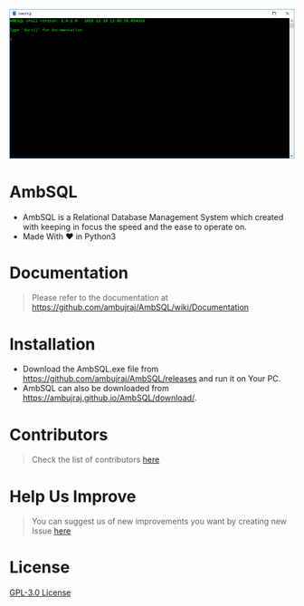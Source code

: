![ambsql](images/Screenshot.PNG)
<br>
# AmbSQL
* AmbSQL is a Relational Database Management System which created with keeping in focus the speed and the ease to operate on.
* Made With &#x2764; in Python3

# Documentation
> Please refer to the documentation at https://github.com/ambujraj/AmbSQL/wiki/Documentation

# Installation
* Download the AmbSQL.exe file from https://github.com/ambujraj/AmbSQL/releases and run it on Your PC.<br>
* AmbSQL can also be downloaded from https://ambujraj.github.io/AmbSQL/download/.

# Contributors
> Check the list of contributors [here](https://github.com/ambujraj/AmbSQL/blob/master/CREDITS)

# Help Us Improve
> You can suggest us of new improvements you want by creating new Issue [here](https://github.com/ambujraj/AmbSQL/issues)

# License
[GPL-3.0 License](https://github.com/ambujraj/AmbSQL/blob/master/LICENSE)
